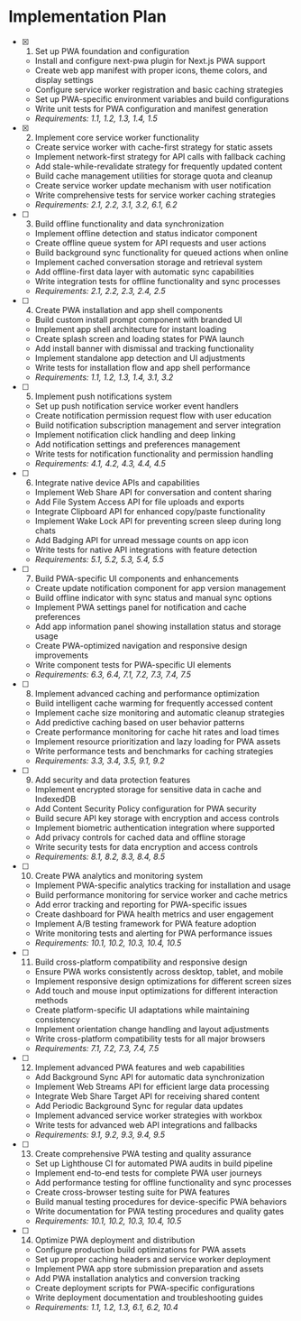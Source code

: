 # Implementation Plan

- [x] 1. Set up PWA foundation and configuration
  - Install and configure next-pwa plugin for Next.js PWA support
  - Create web app manifest with proper icons, theme colors, and display settings
  - Configure service worker registration and basic caching strategies
  - Set up PWA-specific environment variables and build configurations
  - Write unit tests for PWA configuration and manifest generation
  - _Requirements: 1.1, 1.2, 1.3, 1.4, 1.5_

- [x] 2. Implement core service worker functionality
  - Create service worker with cache-first strategy for static assets
  - Implement network-first strategy for API calls with fallback caching
  - Add stale-while-revalidate strategy for frequently updated content
  - Build cache management utilities for storage quota and cleanup
  - Create service worker update mechanism with user notification
  - Write comprehensive tests for service worker caching strategies
  - _Requirements: 2.1, 2.2, 3.1, 3.2, 6.1, 6.2_

- [ ] 3. Build offline functionality and data synchronization
  - Implement offline detection and status indicator component
  - Create offline queue system for API requests and user actions
  - Build background sync functionality for queued actions when online
  - Implement cached conversation storage and retrieval system
  - Add offline-first data layer with automatic sync capabilities
  - Write integration tests for offline functionality and sync processes
  - _Requirements: 2.1, 2.2, 2.3, 2.4, 2.5_

- [ ] 4. Create PWA installation and app shell components
  - Build custom install prompt component with branded UI
  - Implement app shell architecture for instant loading
  - Create splash screen and loading states for PWA launch
  - Add install banner with dismissal and tracking functionality
  - Implement standalone app detection and UI adjustments
  - Write tests for installation flow and app shell performance
  - _Requirements: 1.1, 1.2, 1.3, 1.4, 3.1, 3.2_

- [ ] 5. Implement push notifications system
  - Set up push notification service worker event handlers
  - Create notification permission request flow with user education
  - Build notification subscription management and server integration
  - Implement notification click handling and deep linking
  - Add notification settings and preferences management
  - Write tests for notification functionality and permission handling
  - _Requirements: 4.1, 4.2, 4.3, 4.4, 4.5_

- [ ] 6. Integrate native device APIs and capabilities
  - Implement Web Share API for conversation and content sharing
  - Add File System Access API for file uploads and exports
  - Integrate Clipboard API for enhanced copy/paste functionality
  - Implement Wake Lock API for preventing screen sleep during long chats
  - Add Badging API for unread message counts on app icon
  - Write tests for native API integrations with feature detection
  - _Requirements: 5.1, 5.2, 5.3, 5.4, 5.5_

- [ ] 7. Build PWA-specific UI components and enhancements
  - Create update notification component for app version management
  - Build offline indicator with sync status and manual sync options
  - Implement PWA settings panel for notification and cache preferences
  - Add app information panel showing installation status and storage usage
  - Create PWA-optimized navigation and responsive design improvements
  - Write component tests for PWA-specific UI elements
  - _Requirements: 6.3, 6.4, 7.1, 7.2, 7.3, 7.4, 7.5_

- [ ] 8. Implement advanced caching and performance optimization
  - Build intelligent cache warming for frequently accessed content
  - Implement cache size monitoring and automatic cleanup strategies
  - Add predictive caching based on user behavior patterns
  - Create performance monitoring for cache hit rates and load times
  - Implement resource prioritization and lazy loading for PWA assets
  - Write performance tests and benchmarks for caching strategies
  - _Requirements: 3.3, 3.4, 3.5, 9.1, 9.2_

- [ ] 9. Add security and data protection features
  - Implement encrypted storage for sensitive data in cache and IndexedDB
  - Add Content Security Policy configuration for PWA security
  - Build secure API key storage with encryption and access controls
  - Implement biometric authentication integration where supported
  - Add privacy controls for cached data and offline storage
  - Write security tests for data encryption and access controls
  - _Requirements: 8.1, 8.2, 8.3, 8.4, 8.5_

- [ ] 10. Create PWA analytics and monitoring system
  - Implement PWA-specific analytics tracking for installation and usage
  - Build performance monitoring for service worker and cache metrics
  - Add error tracking and reporting for PWA-specific issues
  - Create dashboard for PWA health metrics and user engagement
  - Implement A/B testing framework for PWA feature adoption
  - Write monitoring tests and alerting for PWA performance issues
  - _Requirements: 10.1, 10.2, 10.3, 10.4, 10.5_

- [ ] 11. Build cross-platform compatibility and responsive design
  - Ensure PWA works consistently across desktop, tablet, and mobile
  - Implement responsive design optimizations for different screen sizes
  - Add touch and mouse input optimizations for different interaction methods
  - Create platform-specific UI adaptations while maintaining consistency
  - Implement orientation change handling and layout adjustments
  - Write cross-platform compatibility tests for all major browsers
  - _Requirements: 7.1, 7.2, 7.3, 7.4, 7.5_

- [ ] 12. Implement advanced PWA features and web capabilities
  - Add Background Sync API for automatic data synchronization
  - Implement Web Streams API for efficient large data processing
  - Integrate Web Share Target API for receiving shared content
  - Add Periodic Background Sync for regular data updates
  - Implement advanced service worker strategies with workbox
  - Write tests for advanced web API integrations and fallbacks
  - _Requirements: 9.1, 9.2, 9.3, 9.4, 9.5_

- [ ] 13. Create comprehensive PWA testing and quality assurance
  - Set up Lighthouse CI for automated PWA audits in build pipeline
  - Implement end-to-end tests for complete PWA user journeys
  - Add performance testing for offline functionality and sync processes
  - Create cross-browser testing suite for PWA features
  - Build manual testing procedures for device-specific PWA behaviors
  - Write documentation for PWA testing procedures and quality gates
  - _Requirements: 10.1, 10.2, 10.3, 10.4, 10.5_

- [ ] 14. Optimize PWA deployment and distribution
  - Configure production build optimizations for PWA assets
  - Set up proper caching headers and service worker deployment
  - Implement PWA app store submission preparation and assets
  - Add PWA installation analytics and conversion tracking
  - Create deployment scripts for PWA-specific configurations
  - Write deployment documentation and troubleshooting guides
  - _Requirements: 1.1, 1.2, 1.3, 6.1, 6.2, 10.4_